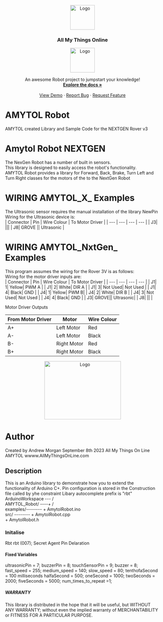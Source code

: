 <div align="center">
  <a href="https://github.com/and900/Reference/blob/main/images/">
    <img src="https://github.com/and900/Reference/blob/main/images/logo.jpg" alt="Logo" width="80" height="80">
  </a>

  <h3 align="center">All My Things Online</h3>
<img src="https://github.com/and900/Reference/blob/main/images/I_Amytol_L_0.png" alt="Logo" width="80" height="80">
  <p align="center">
    An awesome Robot project to jumpstart your knowledge!
    <br />
    <a href="https://github.com/and900/AMYTOL_Robot/blob/main/AMYTOL_Robot"><strong>Explore the docs »</strong></a>
    <br />
    <br />
    <a href="https://github.com/and900/AMYTOL_Robot/blob/main/AMYTOL_Robot">View Demo</a>
    ·
    <a href="https://github.com/and900/AMYTOL_Robot/blob/main/AMYTOL_Robot/issues">Report Bug</a>
    ·
    <a href="https://github.com/and900/AMYTOL_Robot/blob/main/AMYTOL_Robot/issues">Request Feature</a>
  </p>
</div>

  <h3 align="left"></h3>

# AMYTOL Robot
AMYTOL created Library and Sample Code for the NEXTGEN Rover v3
# Amytol Robot NEXTGEN
The NexGen Robot has a number of built in sensors. 
    <br />
This library is designed to easily access the robot's functionality.
    <br />
AMYTOL Robot provides a library for Forward, Back, Brake, Turn Left and Turn Right classes for the motors of the to the NextGen Robot
# WIRING AMYTOL_X_ Examples
The Ultrasonic sensor requires the manual installation of the library NewPin 
  <br />
Wiring for the Ultrasonic device is:
  <br />
| Connector | Pin | Wire Colour | To Motor Driver |
| --- | --- | --- | --- |
| J3| |||
| J8| GROVE || Ultrasonic |
# WIRING AMYTOL_NxtGen_ Examples
This program assumes the wiring for the Rover 3V is as follows:
  <br />
Wiring for the motor driver inputs are:
  <br />
| Connector | Pin | Wire Colour | To Motor Driver |
| --- | --- | --- | --- |
| J1| 1| Yellow| PWM A |
| J1| 2| White| DIR A |
| J1| 3| Not Used| Not Used |
| J1| 4| Black| GND |
| J4| 1| Yellow| PWM B|
| J4| 2| White| DIR B |
| J4| 3| Not Used| Not Used |
| J4| 4| Black| GND |
| J3| GROVE|| Ultrasonic|
| J8| || |
 
Motor Driver Outputs

| From Motor Driver | Motor | Wire Colour | 
| --- | --- | --- |
| A+ | Left Motor | Red |
| A- | Left Motor | Black |
| B- | Right Motor | Red |   
| B+ | Right Motor | Black | 

<div align="center">
<a href="https://github.com/and900/Reference/blob/main/images/">
    <img src="https://github.com/and900/Reference/blob/main/images/NEXTGEN%20ROBOT.png" alt="Logo" width="249" height="189">
</a>
</div>


# Author
  Created by Andrew Morgan September 8th 2023
  All My Things On Line AMYTOL
  wwww.AllMyThingsOnLine.com

## Description
This is an Arduino library to demonstrate how you to extend the functionality of Arduino C+.
Pin configuration is stored in the Construction file called by yhe constraint
Libary autocomplete prefix is "rbt" 
<br />
   ArduinoWorkspace --- /
<br />
       AMYTOL_Robot/ ----+ /
<br />
           examples/--------   + AmytolRobot.ino
<br />
               src/ --------   + AmytolRobot.cpp
<br />
                               + AmytolRobot.h

### Initalise 
Rbt rbt (007);   Secret Agent Pin Delaration

#### Fixed Variables
ultrasonicPin = 7;
buzzerPin = 8;
touchSensorPin = 9;
buzzer = 8;
fast_speed = 255;
medium_speed = 140;
slow_speed = 80;
tenthofaSecond = 100 milliseconds
halfaSecond = 500;
oneSecond = 1000;
twoSeconds = 2000;
fiveSeconds = 5000;
num_times_to_repeat =1;

##### WARRANTY
This library is distributed in the hope that it will be useful,
but WITHOUT ANY WARRANTY; without even the implied warranty of
MERCHANTABILITY or FITNESS FOR A PARTICULAR PURPOSE.
